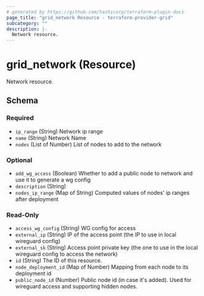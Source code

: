 ```yaml
---
# generated by https://github.com/hashicorp/terraform-plugin-docs
page_title: "grid_network Resource - terraform-provider-grid"
subcategory: ""
description: |-
  Network resource.
---
```


# grid_network (Resource)

Network resource.



<!-- schema generated by tfplugindocs -->
## Schema

### Required

- `ip_range` (String) Network ip range
- `name` (String) Network Name
- `nodes` (List of Number) List of nodes to add to the network

### Optional

- `add_wg_access` (Boolean) Whether to add a public node to network and use it to generate a wg config
- `description` (String)
- `nodes_ip_range` (Map of String) Computed values of nodes' ip ranges after deployment

### Read-Only

- `access_wg_config` (String) WG config for access
- `external_ip` (String) IP of the access point (the IP to use in local wireguard config)
- `external_sk` (String) Access point private key (the one to use in the local wireguard config to access the network)
- `id` (String) The ID of this resource.
- `node_deployment_id` (Map of Number) Mapping from each node to its deployment id
- `public_node_id` (Number) Public node id (in case it's added). Used for wireguard access and supporting hidden nodes.


